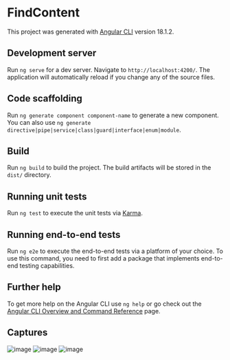 # FindContent

This project was generated with [Angular CLI](https://github.com/angular/angular-cli) version 18.1.2.

## Development server

Run `ng serve` for a dev server. Navigate to `http://localhost:4200/`. The application will automatically reload if you change any of the source files.

## Code scaffolding

Run `ng generate component component-name` to generate a new component. You can also use `ng generate directive|pipe|service|class|guard|interface|enum|module`.

## Build

Run `ng build` to build the project. The build artifacts will be stored in the `dist/` directory.

## Running unit tests

Run `ng test` to execute the unit tests via [Karma](https://karma-runner.github.io).

## Running end-to-end tests

Run `ng e2e` to execute the end-to-end tests via a platform of your choice. To use this command, you need to first add a package that implements end-to-end testing capabilities.

## Further help

To get more help on the Angular CLI use `ng help` or go check out the [Angular CLI Overview and Command Reference](https://angular.dev/tools/cli) page.

## Captures

![image](https://github.com/user-attachments/assets/2a26e924-6599-4822-8975-8fb35e14a543)
![image](https://github.com/user-attachments/assets/445eae47-f81f-498c-a6e7-01cae0b9037a)
![image](https://github.com/user-attachments/assets/e914cd02-00f1-4428-8036-6d8deac97f25)

